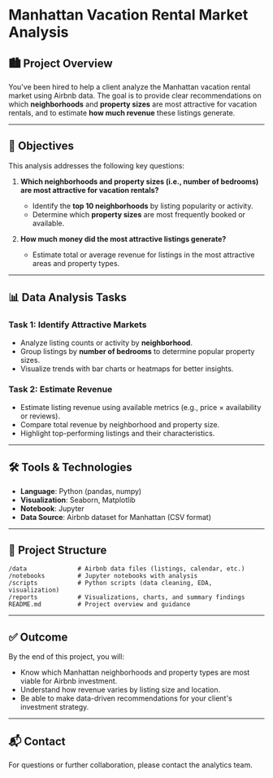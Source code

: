 # Manhattan Vacation Rental Market Analysis

## 🏙️ Project Overview

You've been hired to help a client analyze the Manhattan vacation rental market using Airbnb data. The goal is to provide clear recommendations on which **neighborhoods** and **property sizes** are most attractive for vacation rentals, and to estimate **how much revenue** these listings generate.

---

## 🎯 Objectives

This analysis addresses the following key questions:

1. **Which neighborhoods and property sizes (i.e., number of bedrooms) are most attractive for vacation rentals?**
   - Identify the **top 10 neighborhoods** by listing popularity or activity.
   - Determine which **property sizes** are most frequently booked or available.

2. **How much money did the most attractive listings generate?**
   - Estimate total or average revenue for listings in the most attractive areas and property types.

---

## 📊 Data Analysis Tasks

### Task 1: Identify Attractive Markets
- Analyze listing counts or activity by **neighborhood**.
- Group listings by **number of bedrooms** to determine popular property sizes.
- Visualize trends with bar charts or heatmaps for better insights.

### Task 2: Estimate Revenue
- Estimate listing revenue using available metrics (e.g., price × availability or reviews).
- Compare total revenue by neighborhood and property size.
- Highlight top-performing listings and their characteristics.

---

## 🛠️ Tools & Technologies

- **Language**: Python (pandas, numpy)
- **Visualization**: Seaborn, Matplotlib
- **Notebook**: Jupyter
- **Data Source**: Airbnb dataset for Manhattan (CSV format)

---

## 📁 Project Structure

```
/data              # Airbnb data files (listings, calendar, etc.)
/notebooks         # Jupyter notebooks with analysis
/scripts           # Python scripts (data cleaning, EDA, visualization)
/reports           # Visualizations, charts, and summary findings
README.md          # Project overview and guidance
```

---

## ✅ Outcome

By the end of this project, you will:
- Know which Manhattan neighborhoods and property types are most viable for Airbnb investment.
- Understand how revenue varies by listing size and location.
- Be able to make data-driven recommendations for your client's investment strategy.

---

## 📬 Contact

For questions or further collaboration, please contact the analytics team.

